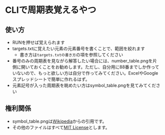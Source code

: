 # CLIで周期表覚えるやつ
## 使い方
- RUNを押せば覚えられます
- targets.txtに覚えたい元素の元素番号を書くことで、範囲を絞れます
  - 書き方は`targets.txtの書き方`の項を参照してください
- 番号のみの周期表を見ながら解答したい場合には、number_table.pngを片側に開いておくことをお勧めします。ただし、自分用に88番までしか作っていないので、もっと欲しい方は自分で作ってみてください。ExcelやGoogleスプレッドシートで簡単に作れるはず。
- 元素記号が入った周期表を眺めたい方はsymbol_table.pngを見てみてください

## 権利関係
- symbol_table.pngは[Wikipedia](https://ja.wikipedia.org/wiki/%E5%85%83%E7%B4%A0%E3%81%AE%E4%B8%80%E8%A6%A7)からの引用です。
- その他のファイルはすべて[MIT License](https://replit.com/@TakumiMori/periodic-table#LICENSE)とします。
